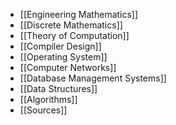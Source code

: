 ---
---
- [[Engineering Mathematics]]
- [[Discrete Mathematics]]
- [[Theory of Computation]]
- [[Compiler Design]]
- [[Operating System]]
- [[Computer Networks]]
- [[Database Management Systems]]
- [[Data Structures]]
- [[Algorithms]]
- [[Sources]]